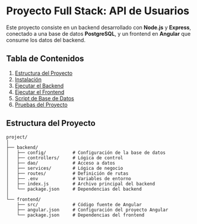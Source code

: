 # Proyecto Full Stack: API de Usuarios

Este proyecto consiste en un backend desarrollado con **Node.js** y **Express**, conectado a una base de datos **PostgreSQL**, y un frontend en **Angular** que consume los datos del backend.

## Tabla de Contenidos

1. [Estructura del Proyecto](#estructura-del-proyecto)
2. [Instalación](#instalación)
3. [Ejecutar el Backend](#ejecutar-el-backend)
4. [Ejecutar el Frontend](#ejecutar-el-frontend)
5. [Script de Base de Datos](#script-de-base-de-datos)
6. [Pruebas del Proyecto](#pruebas-del-proyecto)

## Estructura del Proyecto

```plaintext
project/
│
├── backend/
│   ├── config/          # Configuración de la base de datos
│   ├── controllers/     # Lógica de control
│   ├── dao/             # Acceso a datos
│   ├── services/        # Lógica de negocio
│   ├── routes/          # Definición de rutas
│   ├── .env             # Variables de entorno
│   ├── index.js         # Archivo principal del backend
│   └── package.json     # Dependencias del backend
│
└── frontend/
    ├── src/             # Código fuente de Angular
    ├── angular.json     # Configuración del proyecto Angular
    └── package.json     # Dependencias del frontend
